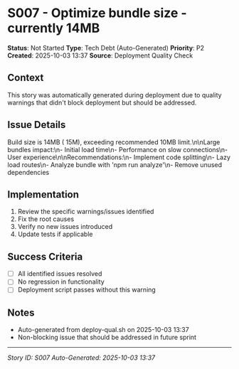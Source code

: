 # S007 - Optimize bundle size - currently 14MB

**Status**: Not Started
**Type**: Tech Debt (Auto-Generated)
**Priority**: P2
**Created**: 2025-10-03 13:37
**Source**: Deployment Quality Check

## Context
This story was automatically generated during deployment due to quality warnings that didn't block deployment but should be addressed.

## Issue Details
Build size is 14MB ( 15M), exceeding recommended 10MB limit.\n\nLarge bundles impact:\n- Initial load time\n- Performance on slow connections\n- User experience\n\nRecommendations:\n- Implement code splitting\n- Lazy load routes\n- Analyze bundle with 'npm run analyze'\n- Remove unused dependencies

## Implementation
1. Review the specific warnings/issues identified
2. Fix the root causes
3. Verify no new issues introduced
4. Update tests if applicable

## Success Criteria
- [ ] All identified issues resolved
- [ ] No regression in functionality
- [ ] Deployment script passes without this warning

## Notes
- Auto-generated from deploy-qual.sh on 2025-10-03 13:37
- Non-blocking issue that should be addressed in future sprint

---
*Story ID: S007*
*Auto-Generated: 2025-10-03 13:37*
